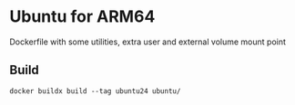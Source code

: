 # Ubuntu for ARM64

Dockerfile with some utilities, extra user and external volume mount point

## Build

`docker buildx build --tag ubuntu24 ubuntu/`
